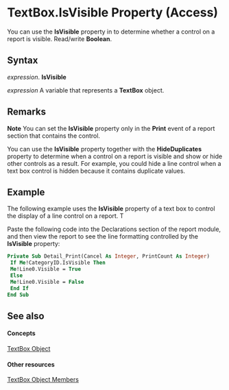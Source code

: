 
# TextBox.IsVisible Property (Access)

You can use the  **IsVisible** property in to determine whether a control on a report is visible. Read/write **Boolean**.


## Syntax

 _expression_. **IsVisible**

 _expression_ A variable that represents a **TextBox** object.


## Remarks


 **Note**  You can set the  **IsVisible** property only in the **Print** event of a report section that contains the control.

You can use the  **IsVisible** property together with the **HideDuplicates** property to determine when a control on a report is visible and show or hide other controls as a result. For example, you could hide a line control when a text box control is hidden because it contains duplicate values.


## Example

The following example uses the  **IsVisible** property of a text box to control the display of a line control on a report. T



Paste the following code into the Declarations section of the report module, and then view the report to see the line formatting controlled by the  **IsVisible** property:




```vb
Private Sub Detail_Print(Cancel As Integer, PrintCount As Integer) 
 If Me!CategoryID.IsVisible Then 
 Me!Line0.Visible = True 
 Else 
 Me!Line0.Visible = False 
 End If 
End Sub
```


## See also


#### Concepts


[TextBox Object](d74fbe9a-0d40-7d28-956f-a2bfd0cfee45.md)
#### Other resources


[TextBox Object Members](bb55abbc-902e-fc2d-bdff-063c55426cd0.md)
